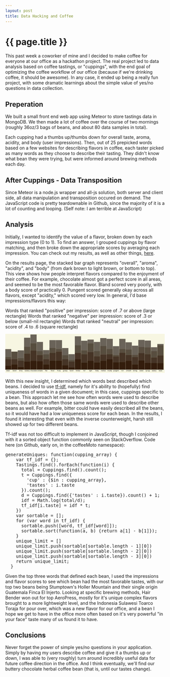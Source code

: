 ```yaml
---
layout: post
title: Data Hacking and Coffee
---
```


{{ page.title }}
================
This past week a coworker of mine and I decided to make coffee for everyone at our office as a hackathon project. The real project led to data analysis based on coffee tastings, or "cuppings", with the end goal of optimizing the coffee workflow of our office (because if we're drinking coffee, it should be awesome). In any case, it ended up being a really fun project, with some dramatic learnings about the simple value of yes/no questions in data collection.

Preperation
-----------
We built a small front end web app using Meteor to store tastings data in MongoDB.
We then made a lot of coffee over the course of two mornings (roughly 36oz/3 bags of beans, and about 80 data samples in total).

Each cupping had a thumbs up/thumbs down for overall taste, aroma, acidity, and body (user impressions). Then, out of 25 prepicked words based on a few websites for describing flavors in coffee, each taster picked as many words as they choose to describe their tasting. They didn't know what bean they were trying, but were informed around brewing methods each day.

After Cuppings - Data Transposition
-----------------------------------
Since Meteor is a node.js wrapper and all-js solution, both server and client side, all data manipulation and transposition occured on demand. The JavaScript code is pretty teardownable in Github, since the majority of it is a lot of counting and looping.
(Self note: I am terrible at JavaScript)

Analysis
--------------------------
Initially, I wanted to identify the value of a flavor, broken down by each impression type (0 to 1). To find an answer, I grouped cuppings by flavor matching, and then broke down the appropriate scores by averaging each impression. You can check out my results, as well as other things, <a href="http://coffeemoto.meteor.com/">here</a>.

On the results page, the stacked bar graph represents "overall", "aroma", "acidity", and "body" (from dark brown to light brown, or bottom to top). This view shows how people interpret flavors compared to the enjoyment of their coffee. For example, chocolate almost got a perfect score in all areas, and seemed to be the most favorable flavor. Bland scored very poorly, with a body score of practically 0. Pungent scored generally okay across all flavors, except "acidity," which scored very low. In general, I'd base impressions/flavors this way:

Words that ranked "positive" per impression: score of .7 or above (large rectangle)
Words that ranked "negative" per impression: score of .3 or below (small-nil rectangle)
Words that ranked "neutral" per impression: score of .4 to .6 (square rectangle)

<a href="/public/images/cuppings_data_original.png"><img src="/public/images/cuppings_data.jpg" /></a>


With this new insight, I determined which words best described which beans. I decided to use <a href="http://en.wikipedia.org/wiki/Tf%E2%80%93idf">tf-idf</a>, namely for it's ability to (hopefully) find uniqueness of words in a given document; in this case, cuppings specific to a bean. This approach let me see how often words were used to describe beans, but also how often those same words were used to describe other beans as well. For example, bitter could have easily described all the beans, so it would have had a low uniqueness score for each bean. In the results, I found it interesting that even with the inverse counterweight, harsh still showed up for two different beans.

Tf-idf was not too difficult to implement in JavaScript, though I conjoined with it a sorted object function commonly seen on StackOverflow. Code here (on Github, early on, in the coffeeMoto namespace):
<pre>generateUniques: function(cupping_array) {
    var tf_idf = {};
    Tastings.find().forEach(function(i) {
      total = Cuppings.find().count();
      t = Cuppings.find({
        'cup' : {$in : cupping_array},
        'tastes' : i.taste
      }).count();
      d = Cuppings.find({'tastes' : i.taste}).count() + 1;
      idf = Math.log(total/d);
      tf_idf[i.taste] = idf * t;
    })
    var sortable = [];
    for (var word in tf_idf) {
      sortable.push([word, tf_idf[word]]);
      sortable.sort(function(a, b) {return a[1] - b[1]});
    }
    unique_limit = []
    unique_limit.push(sortable[sortable.length - 1][0])
    unique_limit.push(sortable[sortable.length - 2][0])
    unique_limit.push(sortable[sortable.length - 3][0])
    return unique_limit;
  }
</pre>

Given the top three words that defined each bean, I used the impressions and flavor scores to see which bean had the most favorable tastes, with our top two beans being Stumptown's Holler Mountain and their single origin Guatemala Finca El Injerto. Looking at specific brewing methods, Hair Bender won out for top AeroPress, mostly for it's unique complex flavors brought to a more lightweight level, and the Indonesia Sulawesi Toarco Toraja for pour over, which was a new flavor for our office, and a bean I hope we get to have in the office more often based on it's very powerful "in your face" taste many of us found it to have.

Conclusions
-----------

Never forget the power of simple yes/no questions in your application. Simply by having my users describe coffee and give it a thumbs up or down, I was able to (very roughly) turn around incredibly useful data for future coffee direction in the office. And I think eventually, we'll find our buttery chocolate herbal coffee bean (that is, until our tastes change).